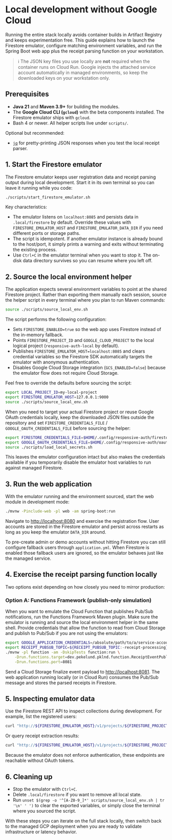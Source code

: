 # Local development without Google Cloud

Running the entire stack locally avoids container builds in Artifact Registry and keeps
experimentation free. This guide explains how to launch the Firestore emulator, configure
matching environment variables, and run the Spring Boot web app plus the receipt parsing
function on your workstation.

> ℹ️ The JSON key files you use locally are **not** required when the container runs on Cloud Run. Google injects the attached service account automatically in managed environments, so keep the downloaded keys on your workstation only.

## Prerequisites

- **Java 21** and **Maven 3.9+** for building the modules.
- The **Google Cloud CLI (`gcloud`)** with the beta components installed. The Firestore
  emulator ships with `gcloud`.
- Bash 4 or newer. All helper scripts live under `scripts/`.

Optional but recommended:

- [`jq`](https://stedolan.github.io/jq/) for pretty-printing JSON responses when you test
  the local receipt parser.

## 1. Start the Firestore emulator

The Firestore emulator keeps user registration data and receipt parsing output during local
development. Start it in its own terminal so you can leave it running while you code:

```bash
./scripts/start_firestore_emulator.sh
```

Key characteristics:

- The emulator listens on `localhost:8085` and persists data in `.local/firestore` by default.
  Override these values with `FIRESTORE_EMULATOR_HOST` and `FIRESTORE_EMULATOR_DATA_DIR` if
  you need different ports or storage paths.
- The script is idempotent. If another emulator instance is already bound to the host/port,
  it simply prints a warning and exits without terminating the existing process.
- Use `Ctrl+C` in the emulator terminal when you want to stop it. The on-disk data directory
  survives so you can resume where you left off.

## 2. Source the local environment helper

The application expects several environment variables to point at the shared Firestore
project. Rather than exporting them manually each session, source the helper script in every
terminal where you plan to run Maven commands:

```bash
source ./scripts/source_local_env.sh
```

The script performs the following configuration:

- Sets `FIRESTORE_ENABLED=true` so the web app uses Firestore instead of the in-memory fallback.
- Points `FIRESTORE_PROJECT_ID` and `GOOGLE_CLOUD_PROJECT`
  to the local logical project (`responsive-auth-local` by default).
- Publishes `FIRESTORE_EMULATOR_HOST=localhost:8085` and clears credential variables so the
  Firestore SDK automatically targets the emulator with anonymous authentication.
- Disables Google Cloud Storage integration (`GCS_ENABLED=false`) because the emulator flow
  does not require Cloud Storage.

Feel free to override the defaults before sourcing the script:

```bash
export LOCAL_PROJECT_ID=my-local-project
export FIRESTORE_EMULATOR_HOST=127.0.0.1:9000
source ./scripts/source_local_env.sh
```

When you need to target your actual Firestore project or reuse Google OAuth credentials locally, keep the downloaded JSON files outside the repository and set `FIRESTORE_CREDENTIALS_FILE` / `GOOGLE_OAUTH_CREDENTIALS_FILE` before sourcing the helper:

```bash
export FIRESTORE_CREDENTIALS_FILE=$HOME/.config/responsive-auth/firestore.json
export GOOGLE_OAUTH_CREDENTIALS_FILE=$HOME/.config/responsive-auth/oauth-client.json
source ./scripts/load_local_secrets.sh
```

This leaves the emulator configuration intact but also makes the credentials available if you temporarily disable the emulator host variables to run against managed Firestore.

## 3. Run the web application

With the emulator running and the environment sourced, start the web module in development
mode:

```bash
./mvnw -Pinclude-web -pl web -am spring-boot:run
```

Navigate to <http://localhost:8080> and exercise the registration flow. User accounts are
stored in the Firestore emulator and persist across restarts as long as you keep the emulator
`DATA_DIR` around.

To pre-create admin or demo accounts without hitting Firestore you can still configure
fallback users through `application.yml`. When Firestore is enabled those fallback users are
ignored, so the emulator behaves just like the managed service.

## 4. Exercise the receipt parsing function locally

Two options exist depending on how closely you need to mirror production:

### Option A: Functions Framework (publish-only simulation)

When you want to emulate the Cloud Function that publishes Pub/Sub notifications, run the
Functions Framework Maven plugin. Make sure the emulator is running and source the local
environment helper in the same shell. Provide credentials that allow the function to read
from Cloud Storage and publish to Pub/Sub if you are not using the emulators:

```bash
export GOOGLE_APPLICATION_CREDENTIALS=/absolute/path/to/a/service-account.json
export RECEIPT_PUBSUB_TOPIC=${RECEIPT_PUBSUB_TOPIC:-receipt-processing}
./mvnw -pl function -am -DskipTests function:run \
    -Drun.functions.target=dev.pekelund.pklnd.function.ReceiptEventPublisher \
    -Drun.functions.port=8081
```

Send a Cloud Storage finalize event payload to <http://localhost:8081>. The web application
running locally (or in Cloud Run) consumes the Pub/Sub message and stores the parsed
receipts in Firestore.

## 5. Inspecting emulator data

Use the Firestore REST API to inspect collections during development. For example, list the
registered users:

```bash
curl "http://${FIRESTORE_EMULATOR_HOST}/v1/projects/${FIRESTORE_PROJECT_ID}/databases/(default)/documents/${FIRESTORE_USERS_COLLECTION}"
```

Or query receipt extraction results:

```bash
curl "http://${FIRESTORE_EMULATOR_HOST}/v1/projects/${FIRESTORE_PROJECT_ID}/databases/(default)/documents/${RECEIPT_FIRESTORE_COLLECTION}"
```

Because the emulator does not enforce authentication, these endpoints are reachable without
OAuth tokens.

## 6. Cleaning up

- Stop the emulator with `Ctrl+C`.
- Delete `.local/firestore` if you want to remove all local state.
- Run `unset $(grep -o '^[A-Z0-9_]*' scripts/source_local_env.sh | tr '\n' ' ')` to clear the
  exported variables, or simply close the terminal where you sourced the script.

With these steps you can iterate on the full stack locally, then switch back to the managed
GCP deployment when you are ready to validate infrastructure or latency behavior.
